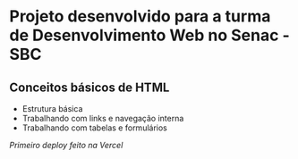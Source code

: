 # Projeto desenvolvido para a turma de Desenvolvimento Web no Senac - SBC

## Conceitos básicos de HTML

- Estrutura básica
- Trabalhando com links e navegação interna
- Trabalhando com tabelas e formulários

*Primeiro deploy feito na Vercel*
